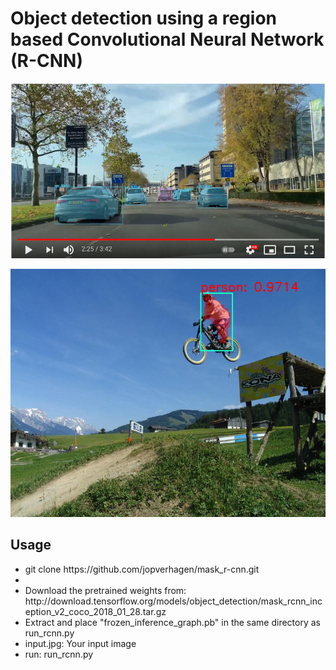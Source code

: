 <h1>Object detection using a region based Convolutional Neural Network  (R-CNN)</h1>

[![youtube rcnn test](youtube.png)](https://www.youtube.com/watch?v=OVc69ptx_N0)

<img src="output.png">


<h2>Usage</h2>

<ul>
  <li>git clone https://github.com/jopverhagen/mask_r-cnn.git<li>
  <li>Download the pretrained weights from: http://download.tensorflow.org/models/object_detection/mask_rcnn_inception_v2_coco_2018_01_28.tar.gz</li>
  <li>Extract and place "frozen_inference_graph.pb" in the same directory as run_rcnn.py</li>
  <li>input.jpg: Your input image</li>
  <li> run: run_rcnn.py</li>
  
 </ul>
